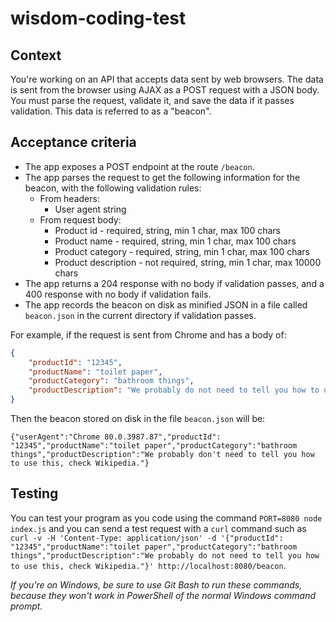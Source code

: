 # wisdom-coding-test

## Context

You're working on an API that accepts data sent by web browsers. The data is sent from the browser using AJAX as a POST request with a JSON body. You must parse the request, validate it, and save the data if it passes validation. This data is referred to as a "beacon".

## Acceptance criteria

- The app exposes a POST endpoint at the route `/beacon`.
- The app parses the request to get the following information for the beacon, with the following validation rules:
  - From headers:
    - User agent string
  - From request body:
    - Product id - required, string, min 1 char, max 100 chars
    - Product name - required, string, min 1 char, max 100 chars
    - Product category - required, string, min 1 char, max 100 chars
    - Product description - not required, string, min 1 char, max 10000 chars
- The app returns a 204 response with no body if validation passes, and a 400 response with no body if validation fails.
- The app records the beacon on disk as minified JSON in a file called `beacon.json` in the current directory if validation passes.

For example, if the request is sent from Chrome and has a body of:

```json
{
    "productId": "12345",
    "productName": "toilet paper",
    "productCategory": "bathroom things",
    "productDescription": "We probably do not need to tell you how to use this, check Wikipedia."
}
```

Then the beacon stored on disk in the file `beacon.json` will be:

```
{"userAgent":"Chrome 80.0.3987.87","productId": "12345","productName":"toilet paper","productCategory":"bathroom things","productDescription":"We probably don't need to tell you how to use this, check Wikipedia."}
```

## Testing

You can test your program as you code using the command `PORT=8080 node index.js` and you can send a test request with a `curl` command such as `curl -v -H 'Content-Type: application/json' -d '{"productId": "12345","productName":"toilet paper","productCategory":"bathroom things","productDescription":"We probably do not need to tell you how to use this, check Wikipedia."}' http://localhost:8080/beacon`.

*If you're on Windows, be sure to use Git Bash to run these commands, because they won't work in PowerShell of the normal Windows command prompt.*
